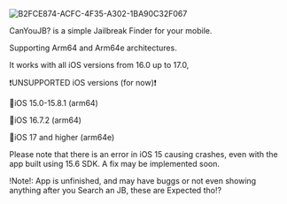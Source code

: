 ![B2FCE874-ACFC-4F35-A302-1BA90C32F067](https://github.com/SamoXcZ/CanYouJB/assets/111131419/7d4f87b9-30b9-4d39-9768-6bf353e2e8b0)

CanYouJB? is a simple Jailbreak Finder for your mobile.

Supporting Arm64 and Arm64e architectures.

It works with all iOS versions from 16.0 up to 17.0, 

❗️UNSUPPORTED iOS versions (for now)❗️

🛑iOS 15.0-15.8.1 (arm64) 

🛑iOS 16.7.2 (arm64) 

🛑iOS 17 and higher (arm64e)

Please note that there is an error in iOS 15 causing crashes, even with the app built using 15.6 SDK. A fix may be implemented soon.

!Note!: App is unfinished, and may have buggs or not even showing anything after you Search an JB, these are Expected tho⁉️
